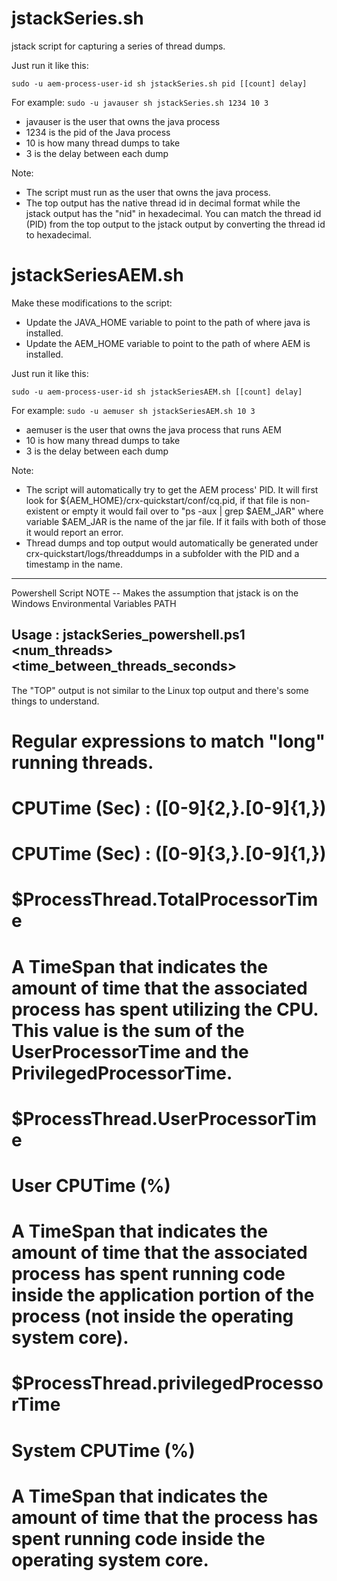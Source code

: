 # jstackSeries.sh
jstack script for capturing a series of thread dumps.

Just run it like this:

`sudo -u aem-process-user-id sh jstackSeries.sh pid [[count] delay]`

For example:
`sudo -u javauser sh jstackSeries.sh 1234 10 3`
- javauser is the user that owns the java process
- 1234 is the pid of the Java process
- 10 is how many thread dumps to take
- 3 is the delay between each dump

Note: 
* The script must run as the user that owns the java process.
* The top output has the native thread id in decimal format while the jstack output has the "nid" in hexadecimal.  You can match the thread id (PID) from the top output to the jstack output by converting the thread id to hexadecimal.

# jstackSeriesAEM.sh
Make these modifications to the script:
* Update the JAVA_HOME variable to point to the path of where java is installed.
* Update the AEM_HOME variable to point to the path of where AEM is installed.

Just run it like this:

`sudo -u aem-process-user-id sh jstackSeriesAEM.sh [[count] delay]`

For example:
`sudo -u aemuser sh jstackSeriesAEM.sh 10 3`
- aemuser is the user that owns the java process that runs AEM
- 10 is how many thread dumps to take
- 3 is the delay between each dump

Note:
* The script will automatically try to get the AEM process' PID.  It will first look for ${AEM_HOME}/crx-quickstart/conf/cq.pid, if that file is non-existent or empty it would fail over to "ps -aux | grep $AEM_JAR" where variable $AEM_JAR is the name of the jar file.  If it fails with both of those it would report an error.
* Thread dumps and top output would automatically be generated under crx-quickstart/logs/threaddumps in a subfolder with the PID and a timestamp in the name.

--------------
Powershell Script
NOTE -- Makes the assumption that jstack is on the Windows Environmental Variables PATH

## Usage : jstackSeries_powershell.ps1 <pid> <num_threads> <time_between_threads_seconds>

The "TOP" output is not similar to the Linux top output and there's some things to understand.

# Regular expressions to match "long" running threads.
#
# CPUTime \(Sec\)        : ([0-9]{2,}\.[0-9]{1,}) 
# CPUTime \(Sec\)        : ([0-9]{3,}\.[0-9]{1,})
#
#
# $ProcessThread.TotalProcessorTime
# A TimeSpan that indicates the amount of time that the associated process has spent utilizing the CPU. This value is the sum of the UserProcessorTime and the PrivilegedProcessorTime.
#
# $ProcessThread.UserProcessorTime
# User CPUTime (%)
# A TimeSpan that indicates the amount of time that the associated process has spent running code inside the application portion of the process (not inside the operating system core).
#
# $ProcessThread.privilegedProcessorTime
# System CPUTime (%)
# A TimeSpan that indicates the amount of time that the process has spent running code inside the operating system core.
